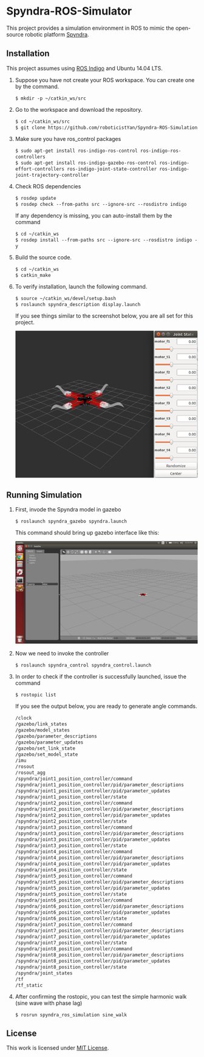 # Spyndra-ROS-Simulator
This project provides a simulation environment in ROS to mimic the open-source robotic platform [Spyndra](http://www.creativemachineslab.com/spyndra.html).

## Installation
This project assumes using [ROS Indigo](http://wiki.ros.org/indigo/Installation) and Ubuntu 14.04 LTS.

1. Suppose you have not create your ROS workspace. You can create one by the command.

   ```
   $ mkdir -p ~/catkin_ws/src
   ```

2. Go to the workspace and download the repository.

   ```
   $ cd ~/catkin_ws/src
   $ git clone https://github.com/roboticistYan/Spyndra-ROS-Simulation
   ```

3. Make sure you have ros_control packages

   ```
   $ sudo apt-get install ros-indigo-ros-control ros-indigo-ros-controllers
   $ sudo apt-get install ros-indigo-gazebo-ros-control ros-indigo-effort-controllers ros-indigo-joint-state-controller ros-indigo-joint-trajectory-controller
   ```

3. Check ROS dependencies

   ```
   $ rosdep update
   $ rosdep check --from-paths src --ignore-src --rosdistro indigo
   ```
   
   If any dependency is missing, you can auto-install them by the command
   
   ```
   $ cd ~/catkin_ws
   $ rosdep install --from-paths src --ignore-src --rosdistro indigo -y
   ```


5. Build the source code.

   ```
   $ cd ~/catkin_ws
   $ catkin_make
   ```
        
6. To verify installation, launch the following command.

   ```
   $ source ~/catkin_ws/devel/setup.bash
   $ roslaunch spyndra_description display.launch
   ```

   If you see things similar to the screenshot below, you are all set for this project.
   
   ![01_display](misc_images/01_display.png)
   
## Running Simulation

1. First, invode the Spyndra model in gazebo

   ```
   $ roslaunch spyndra_gazebo spyndra.launch
   ```
   
   This command should bring up gazebo interface like this:
   
   ![02_gazebo](misc_images/02_gazebostl.png)

2. Now we need to invoke the controller

   ```
   $ roslaunch spyndra_control spyndra_control.launch
   ```
   
3. In order to check if the controller is successfully launched, issue the command
   
   ```
   $ rostopic list
   ```
   
   If you see the output below, you are ready to generate angle commands.

   ```
   /clock
   /gazebo/link_states
   /gazebo/model_states
   /gazebo/parameter_descriptions
   /gazebo/parameter_updates
   /gazebo/set_link_state
   /gazebo/set_model_state
   /imu
   /rosout
   /rosout_agg
   /spyndra/joint1_position_controller/command
   /spyndra/joint1_position_controller/pid/parameter_descriptions
   /spyndra/joint1_position_controller/pid/parameter_updates
   /spyndra/joint1_position_controller/state
   /spyndra/joint2_position_controller/command
   /spyndra/joint2_position_controller/pid/parameter_descriptions
   /spyndra/joint2_position_controller/pid/parameter_updates
   /spyndra/joint2_position_controller/state
   /spyndra/joint3_position_controller/command
   /spyndra/joint3_position_controller/pid/parameter_descriptions
   /spyndra/joint3_position_controller/pid/parameter_updates
   /spyndra/joint3_position_controller/state
   /spyndra/joint4_position_controller/command
   /spyndra/joint4_position_controller/pid/parameter_descriptions
   /spyndra/joint4_position_controller/pid/parameter_updates
   /spyndra/joint4_position_controller/state
   /spyndra/joint5_position_controller/command
   /spyndra/joint5_position_controller/pid/parameter_descriptions
   /spyndra/joint5_position_controller/pid/parameter_updates
   /spyndra/joint5_position_controller/state
   /spyndra/joint6_position_controller/command
   /spyndra/joint6_position_controller/pid/parameter_descriptions
   /spyndra/joint6_position_controller/pid/parameter_updates
   /spyndra/joint6_position_controller/state
   /spyndra/joint7_position_controller/command
   /spyndra/joint7_position_controller/pid/parameter_descriptions
   /spyndra/joint7_position_controller/pid/parameter_updates
   /spyndra/joint7_position_controller/state
   /spyndra/joint8_position_controller/command
   /spyndra/joint8_position_controller/pid/parameter_descriptions
   /spyndra/joint8_position_controller/pid/parameter_updates
   /spyndra/joint8_position_controller/state
   /spyndra/joint_states
   /tf
   /tf_static
   ```
4. After confirming the rostopic, you can test the simple harmonic walk (sine wave with phase lag)

   ```
   $ rosrun spyndra_ros_simulation sine_walk
   ```

## License
This work is licensed under [MIT License](https://opensource.org/licenses/MIT).
